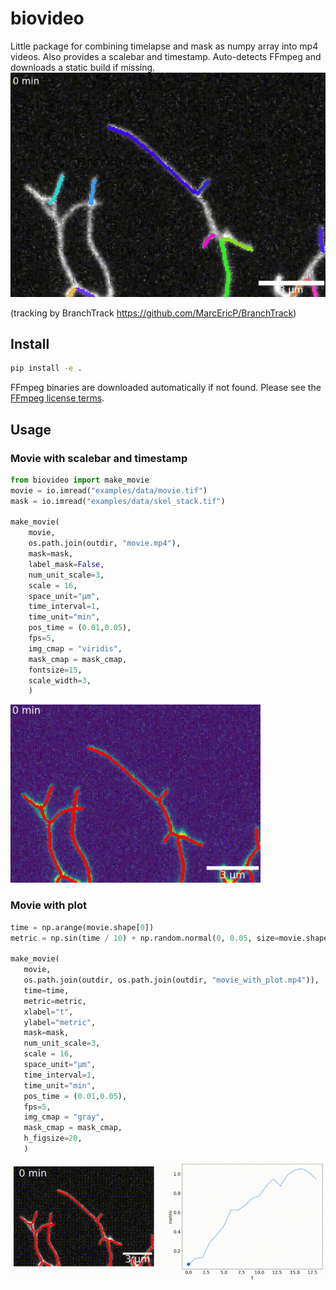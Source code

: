 # biovideo
Little package for combining timelapse and mask as numpy array into mp4 videos. Also provides a scalebar and timestamp. Auto-detects FFmpeg and downloads a static build if missing.
![Demo](examples/generated_movies/movie_tracking.gif)


(tracking by BranchTrack https://github.com/MarcEricP/BranchTrack)
## Install
```bash
pip install -e .
```
FFmpeg binaries are downloaded automatically if not found. Please see the [FFmpeg license terms](https://ffmpeg.org/legal.html).
## Usage
### Movie with scalebar and timestamp
```python
from biovideo import make_movie
movie = io.imread("examples/data/movie.tif")
mask = io.imread("examples/data/skel_stack.tif")

make_movie(
    movie, 
    os.path.join(outdir, "movie.mp4"),
    mask=mask, 
    label_mask=False, 
    num_unit_scale=3,
    scale = 16,
    space_unit="µm",
    time_interval=1,
    time_unit="min",
    pos_time = (0.01,0.05),
    fps=5,
    img_cmap = "viridis",
    mask_cmap = mask_cmap,
    fontsize=15,
    scale_width=3,
    )
```
![movie](examples/generated_movies/movie.gif)

### Movie with plot
 ```python
time = np.arange(movie.shape[0])
metric = np.sin(time / 10) + np.random.normal(0, 0.05, size=movie.shape[0])

make_movie(
    movie, 
    os.path.join(outdir, os.path.join(outdir, "movie_with_plot.mp4")),
    time=time,
    metric=metric, 
    xlabel="t", 
    ylabel="metric",
    mask=mask,  
    num_unit_scale=3,
    scale = 16,
    space_unit="µm",
    time_interval=1,
    time_unit="min",
    pos_time = (0.01,0.05),
    fps=5,
    img_cmap = "gray",
    mask_cmap = mask_cmap,
    h_figsize=20,
    )
 ```
 ![movie](examples/generated_movies/movie_with_plot.gif)
